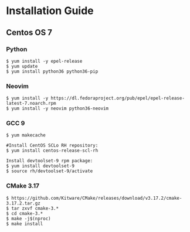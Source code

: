 Installation Guide
==================

Centos OS 7
-----------

### Python
```
$ yum install -y epel-release
$ yum update
$ yum install python36 python36-pip
```

### Neovim
```
$ yum install -y https://dl.fedoraproject.org/pub/epel/epel-release-latest-7.noarch.rpm
$ yum install -y neovim python36-neovim
```

### GCC 9
```
$ yum makecache

#Install CentOS SCLo RH repository:
$ yum install centos-release-scl-rh

Install devtoolset-9 rpm package:
$ yum install devtoolset-9
$ source rh/devtoolset-9/activate
```

### CMake 3.17
```
$ https://github.com/Kitware/CMake/releases/download/v3.17.2/cmake-3.17.2.tar.gz
$ tar zxvf cmake-3.*
$ cd cmake-3.*
$ make -j$(nproc)
$ make install
```
